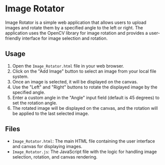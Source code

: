 # Image Rotator

Image Rotator is a simple web application that allows users to upload images and rotate them by a specified angle to the left or right. The application uses the OpenCV library for image rotation and provides a user-friendly interface for image selection and rotation.

## Usage

1. Open the `Image_Rotator.html` file in your web browser.
2. Click on the "Add Image" button to select an image from your local file system.
3. Once an image is selected, it will be displayed on the canvas.
4. Use the "Left" and "Right" buttons to rotate the displayed image by the specified angle.
5. Enter a custom angle in the "Angle" input field (default is 45 degrees) to set the rotation angle.
6. The rotated image will be displayed on the canvas, and the rotation will be applied to the last selected image.

## Files

- `Image_Rotator.html`: The main HTML file containing the user interface and canvas for displaying images.
- `Image_Rotator.js`: The JavaScript file with the logic for handling image selection, rotation, and canvas rendering.
